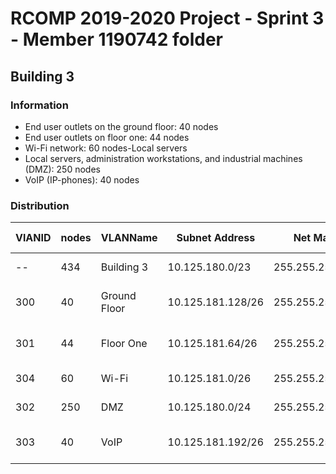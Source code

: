 RCOMP 2019-2020 Project - Sprint 3 - Member 1190742 folder
===========================================

## Building 3 ##

### Information

- End user outlets on the ground floor: 40 nodes
- End user outlets on floor one: 44 nodes
- Wi-Fi network: 60 nodes-Local servers
- Local servers, administration workstations, and industrial machines (DMZ): 250 nodes
- VoIP (IP-phones): 40 nodes


### Distribution

|VlANID|nodes|VLANName|Subnet Address|Net Mask|Range of addresses|Usable IPs|Broadcast Address|
|----|----|----|----|----|----|----|----|
|-- | 434 | Building 3   | 10.125.180.0/23   | 255.255.254.0   | 10.125.180.0 - 10.125.181.255   | 10.125.180.1 - 10.125.181.254   |10.125.181.255|
|300| 40  | Ground Floor | 10.125.181.128/26 | 255.255.255.192 | 10.125.181.128 - 10.125.181.191 | 10.125.181.129 - 10.125.181.190 |10.125.181.191|
|301| 44  | Floor One    | 10.125.181.64/26  | 255.255.255.192 | 10.125.181.64 - 10.125.181.127  | 10.125.181.65 - 10.125.181.126  |10.125.181.127|
|304| 60  | Wi-Fi        | 10.125.181.0/26   | 255.255.255.192 | 10.125.181.0 - 10.125.181.63    | 10.125.181.1 - 10.125.181.62    |10.125.181.63|
|302| 250 | DMZ          | 10.125.180.0/24   | 255.255.255.0   | 10.125.180.0 - 10.125.180.255   | 10.125.180.1 - 10.125.180.254   |10.125.180.255|
|303| 40  | VoIP         | 10.125.181.192/26 | 255.255.255.192 | 10.125.181.192 - 10.125.181.255 | 10.125.181.193 - 10.125.181.254 |10.125.181.255|

